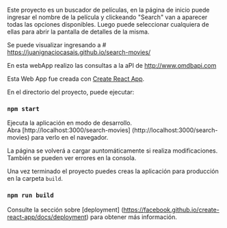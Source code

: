 Este proyecto es un buscador de películas, en la página de inicio puede ingresar el nombre de la película y clickeando "Search" van a aparecer todas las opciones disponibles. Luego puede seleccionar cualquiera de ellas para abrir la pantalla de detalles de la misma.

Se puede visualizar ingresando a # https://juanignaciocasais.github.io/search-movies/

En esta webApp realizo las consultas a la aPI de http://www.omdbapi.com



Esta Web App fue creada con [Create React App](https://github.com/facebook/create-react-app).



En el directorio del proyecto, puede ejecutar:

### `npm start`

Ejecuta la aplicación en modo de desarrollo. <br />
Abra [http://localhost:3000/search-movies] (http://localhost:3000/search-movies) para verlo en el navegador.

La página se volverá a cargar auntomáticamente si realiza modificaciones. <br />
También se pueden ver errores en la consola.

Una vez terminado el proyecto puedes creas la aplicación para producción en la carpeta `build`. <br />

### `npm run build`

Consulte la sección sobre [deployment] (https://facebook.github.io/create-react-app/docs/deployment) para obtener más información.

